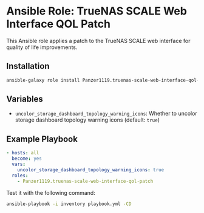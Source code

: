 # Ansible Role: TrueNAS SCALE Web Interface QOL Patch

This Ansible role applies a patch to the TrueNAS SCALE web interface for quality of life improvements.

## Installation

```bash
ansible-galaxy role install Panzer1119.truenas-scale-web-interface-qol-patch
```

## Variables

- `uncolor_storage_dashboard_topology_warning_icons`: Whether to uncolor storage dashboard topology warning icons (default: `true`)

## Example Playbook

```yaml
- hosts: all
  become: yes
  vars:
    uncolor_storage_dashboard_topology_warning_icons: true
  roles:
    - Panzer1119.truenas-scale-web-interface-qol-patch
```

Test it with the following command:

```bash
ansible-playbook -i inventory playbook.yml -CD
```
